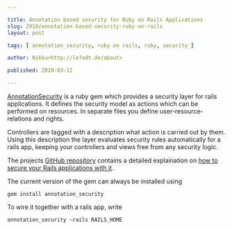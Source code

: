 ```yaml
---

title: Annotation based security for Ruby on Rails Applications
slug: 2010/annotation-based-security-ruby-on-rails
layout: post

tags: [ annotation_security, ruby on rails, ruby, security ]

author: Nikku<http://lefedt.de/about>

published: 2010-03-12

---
```


[AnnotationSecurity](http://rubygems.org/gems/annotation_security) is a ruby gem which provides a security layer for rails applications. It defines the security model as actions which can be performed on resources.
In separate files you define user-resource-relations and rights.

Controllers are tagged with a description what action is carried out by them. Using this description the layer evaluates security rules automatically for a rails app, keeping your controllers and views free from any security logic.

The projects [GitHub repository](https://github.com/nikku/annotation_security) contains a detailed explaination on [how to secure your Rails applications with it](https://github.com/nikku/annotation_security/blob/master/HOW-TO.md).

The current version of the gem can always be installed using

```
gem install annotation_security
```

To wire it together with a rails app, write

```
annotation_security —rails RAILS_HOME
```